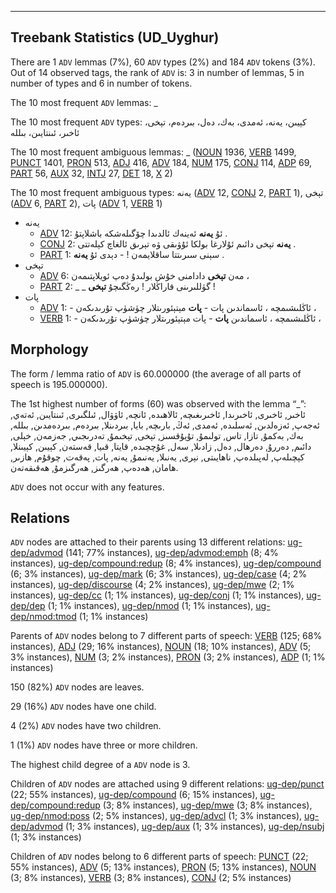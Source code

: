 

--------------------------------------------------------------------------------

## Treebank Statistics (UD_Uyghur)

There are 1 `ADV` lemmas (7%), 60 `ADV` types (2%) and 184 `ADV` tokens (3%).
Out of 14 observed tags, the rank of `ADV` is: 3 in number of lemmas, 5 in number of types and 6 in number of tokens.

The 10 most frequent `ADV` lemmas: _

The 10 most frequent `ADV` types:  كېيىن، يەنە، ئەمدى، بەك، دەل، بىردەم، تېخى، ئاخىر، ئىنتايىن، بىللە

The 10 most frequent ambiguous lemmas: _ ([NOUN]() 1936, [VERB]() 1499, [PUNCT]() 1401, [PRON]() 513, [ADJ]() 416, [ADV]() 184, [NUM]() 175, [CONJ]() 114, [ADP]() 69, [PART]() 56, [AUX]() 32, [INTJ]() 27, [DET]() 18, [X]() 2)

The 10 most frequent ambiguous types:  يەنە ([ADV]() 12, [CONJ]() 2, [PART]() 1), تېخى ([ADV]() 6, [PART]() 2), پات ([ADV]() 1, [VERB]() 1)


* يەنە
  * [ADV]() 12: ئۇ <b>يەنە</b> ئەينەك ئالدىدا چۆگىلەشكە باشلاپتۇ .
  * [CONJ]() 2: <b>يەنە</b> تېخى دائىم ئۇلارغا بولكا ئۇۋىقى ۋە تېرىق ئالغاچ كېلەتتى .
  * [PART]() 1: سېنى سىرىتتا ساقلايمەن ! - دېدى ئۇ <b>يەنە</b> .
* تېخى
  * [ADV]() 6: مەن <b>تېخى</b> دادامنى خۇش بولىدۇ دەپ ئويلاپتىمەن ،
  * [PART]() 2: _ _ گۈللىرىنى قاراڭلار ! رەڭگىچۇ <b>تېخى</b> !
* پات
  * [ADV]() 1: - ئاڭلىشىمچە ، ئاسماندىن پات - <b>پات</b> مېتېئورىتلار چۈشۈپ تۇرىدىكەن ،
  * [VERB]() 1: - ئاڭلىشىمچە ، ئاسماندىن <b>پات</b> - پات مېتېئورىتلار چۈشۈپ تۇرىدىكەن ،

## Morphology

The form / lemma ratio of `ADV` is 60.000000 (the average of all parts of speech is 195.000000).

The 1st highest number of forms (60) was observed with the lemma “_”: ئاخىر, ئاخىرى, ئاخىرىدا, ئاخىرىغىچە, ئالاھىدە, ئانچە, ئاۋۋال, ئىلگىرى, ئىنتايىن, ئەتەي, ئەجەپ, ئەزەلدىن, ئەسلىدە, ئەمدى, ئەڭ, بارىچە, بايا, بىردىنلا, بىردەم, بىردەمدىن, بىللە, بەك, بەكمۇ, تازا, تاس, تولىمۇ, تۇيۇقسىز, تېخى, تېخىمۇ, تەدرىجىي, جەزمەن, خېلى, دائىم, دەررۇ, دەرھال, دەل, زادىلا, سەل, غۇچچىدە, قايتا, قىيا, قەستەن, كېيىن, كېيىنلا, كېچىلەپ, لەپىلدەپ, ناھايىتى, نېرى, يەنىلا, يەنىمۇ, يەنە, پات, پەقەت, چوقۇم, ھازىر, ھامان, ھەدەپ, ھەرگىز, ھەرگىزمۇ, ھەقىقەتەن.

`ADV` does not occur with any features.


## Relations

`ADV` nodes are attached to their parents using 13 different relations: [ug-dep/advmod]() (141; 77% instances), [ug-dep/advmod:emph]() (8; 4% instances), [ug-dep/compound:redup]() (8; 4% instances), [ug-dep/compound]() (6; 3% instances), [ug-dep/mark]() (6; 3% instances), [ug-dep/case]() (4; 2% instances), [ug-dep/discourse]() (4; 2% instances), [ug-dep/mwe]() (2; 1% instances), [ug-dep/cc]() (1; 1% instances), [ug-dep/conj]() (1; 1% instances), [ug-dep/dep]() (1; 1% instances), [ug-dep/nmod]() (1; 1% instances), [ug-dep/nmod:tmod]() (1; 1% instances)

Parents of `ADV` nodes belong to 7 different parts of speech: [VERB]() (125; 68% instances), [ADJ]() (29; 16% instances), [NOUN]() (18; 10% instances), [ADV]() (5; 3% instances), [NUM]() (3; 2% instances), [PRON]() (3; 2% instances), [ADP]() (1; 1% instances)

150 (82%) `ADV` nodes are leaves.

29 (16%) `ADV` nodes have one child.

4 (2%) `ADV` nodes have two children.

1 (1%) `ADV` nodes have three or more children.

The highest child degree of a `ADV` node is 3.

Children of `ADV` nodes are attached using 9 different relations: [ug-dep/punct]() (22; 55% instances), [ug-dep/compound]() (6; 15% instances), [ug-dep/compound:redup]() (3; 8% instances), [ug-dep/mwe]() (3; 8% instances), [ug-dep/nmod:poss]() (2; 5% instances), [ug-dep/advcl]() (1; 3% instances), [ug-dep/advmod]() (1; 3% instances), [ug-dep/aux]() (1; 3% instances), [ug-dep/nsubj]() (1; 3% instances)

Children of `ADV` nodes belong to 6 different parts of speech: [PUNCT]() (22; 55% instances), [ADV]() (5; 13% instances), [PRON]() (5; 13% instances), [NOUN]() (3; 8% instances), [VERB]() (3; 8% instances), [CONJ]() (2; 5% instances)

